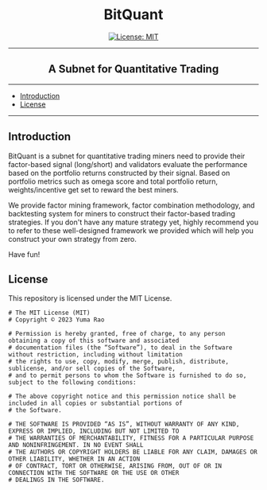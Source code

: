 <div align="center">

# **BitQuant** <!-- omit in toc -->
[![License: MIT](https://img.shields.io/badge/License-MIT-yellow.svg)](https://opensource.org/licenses/MIT)

---

## A Subnet for Quantitative Trading <!-- omit in toc -->

</div>

---
- [Introduction](#introduction)
- [License](#license)

---

## Introduction

BitQuant is a subnet for quantitative trading miners need to provide their factor-based signal (long/short) and 
validators evaluate the performance based on the portfolio returns constructed by their signal.
Based on portfolio metrics such as omega score and total portfolio return, weights/incentive get set to reward the best miners.

We provide factor mining framework, factor combination methodology, and backtesting system for miners to 
construct their factor-based trading strategies. If you don't have any mature strategy yet, highly recommend you to refer to these 
well-designed framework we provided which will help you construct your own strategy from zero. 

Have fun!

## License
This repository is licensed under the MIT License.
```text
# The MIT License (MIT)
# Copyright © 2023 Yuma Rao

# Permission is hereby granted, free of charge, to any person obtaining a copy of this software and associated
# documentation files (the “Software”), to deal in the Software without restriction, including without limitation
# the rights to use, copy, modify, merge, publish, distribute, sublicense, and/or sell copies of the Software,
# and to permit persons to whom the Software is furnished to do so, subject to the following conditions:

# The above copyright notice and this permission notice shall be included in all copies or substantial portions of
# the Software.

# THE SOFTWARE IS PROVIDED “AS IS”, WITHOUT WARRANTY OF ANY KIND, EXPRESS OR IMPLIED, INCLUDING BUT NOT LIMITED TO
# THE WARRANTIES OF MERCHANTABILITY, FITNESS FOR A PARTICULAR PURPOSE AND NONINFRINGEMENT. IN NO EVENT SHALL
# THE AUTHORS OR COPYRIGHT HOLDERS BE LIABLE FOR ANY CLAIM, DAMAGES OR OTHER LIABILITY, WHETHER IN AN ACTION
# OF CONTRACT, TORT OR OTHERWISE, ARISING FROM, OUT OF OR IN CONNECTION WITH THE SOFTWARE OR THE USE OR OTHER
# DEALINGS IN THE SOFTWARE.
```
